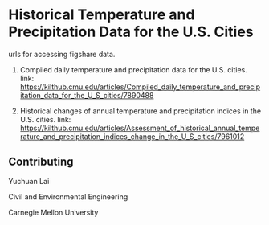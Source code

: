 # Historical Temperature and Precipitation Data for the U.S. Cities

urls for accessing figshare data.

1. Compiled daily temperature and precipitation data for the U.S. cities.
link: https://kilthub.cmu.edu/articles/Compiled_daily_temperature_and_precipitation_data_for_the_U_S_cities/7890488

2. Historical changes of annual temperature and precipitation indices in the U.S. cities.
link: https://kilthub.cmu.edu/articles/Assessment_of_historical_annual_temperature_and_precipitation_indices_change_in_the_U_S_cities/7961012

## Contributing
Yuchuan Lai

Civil and Environmental Engineering

Carnegie Mellon University

